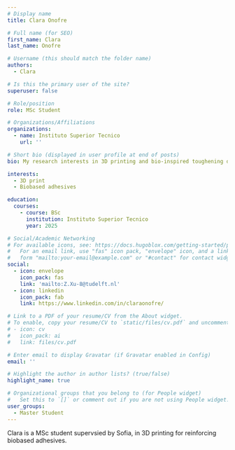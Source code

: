 ```yaml
---
# Display name
title: Clara Onofre

# Full name (for SEO)
first_name: Clara
last_name: Onofre

# Username (this should match the folder name)
authors:
  - Clara

# Is this the primary user of the site?
superuser: false

# Role/position
role: MSc Student

# Organizations/Affiliations
organizations:
  - name: Instituto Superior Tecnico
    url: ''

# Short bio (displayed in user profile at end of posts)
bio: My research interests in 3D printing and bio-inspired toughening designs.

interests:
  - 3D print
  - Biobased adhesives

education:
  courses:
    - course: BSc
      institution: Instituto Superior Tecnico
      year: 2025

# Social/Academic Networking
# For available icons, see: https://docs.hugoblox.com/getting-started/page-builder/#icons
#   For an email link, use "fas" icon pack, "envelope" icon, and a link in the
#   form "mailto:your-email@example.com" or "#contact" for contact widget.
social:
  - icon: envelope
    icon_pack: fas
    link: 'mailto:Z.Xu-8@tudelft.nl'
  - icon: linkedin
    icon_pack: fab
    link: https://www.linkedin.com/in/claraonofre/

# Link to a PDF of your resume/CV from the About widget.
# To enable, copy your resume/CV to `static/files/cv.pdf` and uncomment the lines below.
# - icon: cv
#   icon_pack: ai
#   link: files/cv.pdf

# Enter email to display Gravatar (if Gravatar enabled in Config)
email: ''

# Highlight the author in author lists? (true/false)
highlight_name: true

# Organizational groups that you belong to (for People widget)
#   Set this to `[]` or comment out if you are not using People widget.
user_groups:
  - Master Student
---
```


Clara is a MSc student supervsied by Sofia, in 3D printing for reinforcing biobased adhesives.
